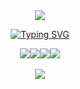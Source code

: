 <div align="center">
  <img src="https://capsule-render.vercel.app/api?type=venom&color=auto&height=180&section=header&text=Bikimicity&fontSize=90&fontColor=d6ace6&fontAlignY=35"
</div>


<p align="center">
  <a href="https://git.io/typing-svg">
    <img src="https://readme-typing-svg.demolab.com?font=Fira+Code&size=25&pause=1000&color=EAF73D&repeat=false&random=false&width=375&lines=Welcome+to+Bikimicity+!!" alt="Typing SVG">
  </a>
</p>

<div align="center">
  <img src="https://img.shields.io/badge/html5-%23E34F26.svg?style=for-the-badge&logo=html5&logoColor=white"><img src="https://img.shields.io/badge/css3-%231572B6.svg?style=for-the-badge&logo=css3&logoColor=white"><img src="https://img.shields.io/badge/javascript-%23323330.svg?style=for-the-badge&logo=javascript&logoColor=%23F7DF1E"><img src="https://img.shields.io/badge/python-3670A0?style=for-the-badge&logo=python&logoColor=ffdd54">
</div><br>

<div align="center">
  <img src="https://github-readme-stats.vercel.app/api/top-langs/?username=anuraghazra&layout=compact">
</div>

